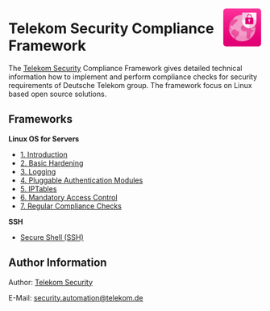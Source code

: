 <a href="images/tsec-logo.png"><img align="right" src="images/tsec-logo.png" alt="Telekom Security" height="80" width="80"></a>
# Telekom Security Compliance Framework

The [Telekom Security](https://security.telekom.com/) Compliance Framework gives detailed technical information how to implement and perform compliance checks for security requirements of Deutsche Telekom group. The framework focus on Linux based open source solutions.

## Frameworks

**Linux OS for Servers**

* [1. Introduction](Linux%20OS%20for%20Servers%20(3.65)/linux.(01)introduction.adoc)
* [2. Basic Hardening](Linux%20OS%20for%20Servers%20(3.65)/linux.(02)basic-hardening.adoc)
* [3. Logging](Linux%20OS%20for%20Servers%20(3.65)/linux.(03)Logging.adoc)
* [4. Pluggable Authentication Modules](Linux%20OS%20for%20Servers%20(3.65)/linux.(04)pam.adoc)
* [5. IPTables](Linux%20OS%20for%20Servers%20(3.65)/linux.(05)iptables.adoc)
* [6. Mandatory Access Control](Linux%20OS%20for%20Servers%20(3.65)/linux.(06)mac.adoc)
* [7. Regular Compliance Checks](Linux%20OS%20for%20Servers%20(3.65)/linux.(07)compliance-checks.adoc)

**SSH**
* [Secure Shell (SSH)](SSH%20(3.04)/ssh.(01)ssh-requirements.adoc)

## Author Information
Author: [Telekom Security](https://security.telekom.com/)

E-Mail: security.automation@telekom.de
